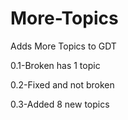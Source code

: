 More-Topics
===========

Adds More Topics to GDT

0.1-Broken has 1 topic

0.2-Fixed and not broken

0.3-Added 8 new topics
